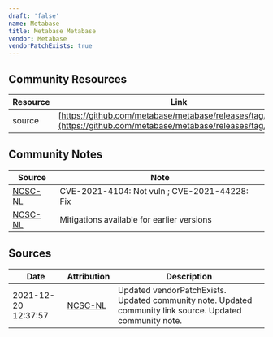 ```yaml
---
draft: 'false'
name: Metabase
title: Metabase Metabase
vendor: Metabase
vendorPatchExists: true
---
```



## Community Resources
| Resource | Link |
| --- | --- |
| source | [https://github.com/metabase/metabase/releases/tag/v0.41.4](https://github.com/metabase/metabase/releases/tag/v0.41.4) |

## Community Notes
| Source | Note |
| --- | --- |
| [NCSC-NL](https://github.com/NCSC-NL/log4shell/blob/main/software/README.md) | CVE-2021-4104: Not vuln ; CVE-2021-44228: Fix </ul> |
| [NCSC-NL](https://github.com/NCSC-NL/log4shell/blob/main/software/README.md) | Mitigations available for earlier versions |

## Sources
| Date | Attribution | Description |
| --- | --- | --- |
| 2021-12-20 12:37:57 | [NCSC-NL](https://github.com/NCSC-NL/log4shell/blob/main/software/README.md) | Updated vendorPatchExists. Updated community note. Updated community link source. Updated community note.  |
